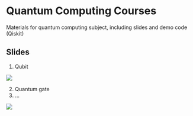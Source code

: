 # Quantum Computing Courses

Materials for quantum computing subject, including slides and demo code (Qiskit)

## Slides

1. Qubit

![](https://myentangled.com/uploads/Fundamentals%20of%20Qubits/HelplessHighlevelEelelephant-size_restricted.gif)

2. Quantum gate
3. ...

![](https://raw.githubusercontent.com/cduck/bloch_sphere/master/examples/zz_gate.gif)
